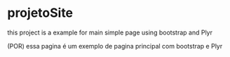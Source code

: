 # projetoSite

this project is a example for main simple page using bootstrap and Plyr

(POR) essa pagina é um exemplo de pagina principal com bootstrap e Plyr
